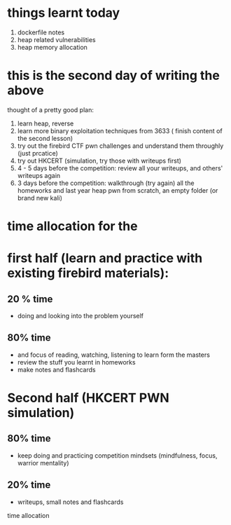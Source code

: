 # things learnt today 

1. dockerfile notes
2. heap related vulnerabilities 
3. heap memory allocation 


# this is the second day of writing the above
thought of a pretty good plan:
1. learn heap, reverse
2. learn more binary exploitation techniques from 3633  ( finish content of the second lesson)
3. try out the firebird CTF pwn challenges and understand them throughly (just prcatice)
4. try out HKCERT (simulation, try those with writeups first)
5. 4 - 5 days before the competition: review all your writeups, and others' writeups again 
6. 3 days before the competition: walkthrough (try again) all the homeworks and last year heap pwn from scratch, an empty folder (or brand new kali)


# time allocation for the

# first half (learn and practice with existing firebird materials): 

## 20 % time 
- doing and looking into the problem yourself

## 80% time 
- and focus of reading, watching, listening to learn form the masters 
- review the stuff you learnt in homeworks 
- make notes and flashcards 

# Second half (HKCERT PWN simulation)

## 80% time 
- keep doing and practicing competition mindsets (mindfulness, focus, warrior mentality)
## 20% time 
- writeups, small notes and flashcards 

time allocation 